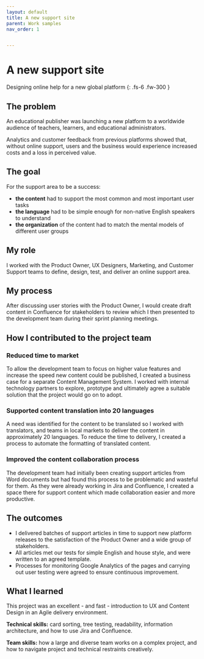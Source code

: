 ```yaml
---
layout: default
title: A new support site
parent: Work samples
nav_order: 1


---
```


# A new support site
Designing online help for a new global platform
{: .fs-6 .fw-300 }

## The problem
An educational publisher was launching a new platform to a worldwide audience of teachers, learners, and educational administrators. 

Analytics and customer feedback from  previous platforms showed that, without online support, users and the business would experience increased costs and a loss in perceived value.

## The goal
For the support area to be a success: 
- **the content** had to support the most common and most important user tasks
- **the language** had to be simple enough for non-native English speakers to understand
- **the organization** of the content had to match the mental models of different user groups
 
## My role
I worked with the Product Owner, UX Designers, Marketing, and Customer Support teams to define, design, test, and deliver an online support area.

## My process
After discussing user stories with the Product Owner, I would create draft content in Confluence for stakeholders to review which I then presented to the development team during their sprint planning meetings.

## How I contributed to the project team

### Reduced time to market
To allow the development team to focus on higher value features and increase the speed new content could be published, I created a business case for a separate Content Management System. I worked with internal technology partners to explore, prototype and ultimately agree a suitable solution that the project would go on to adopt.

### Supported content translation into 20 languages
A need was identified for the content to be translated so I worked with translators,  and teams in local markets to deliver the content in approximately 20 languages. To reduce the time to delivery, I created a process to automate the formatting of translated content. 

### Improved the content collaboration process
The development team had initially been creating support articles from Word documents but had found this process to be problematic and wasteful for them.  As they were already working in Jira and Confluence, I created a space there for support content which made collaboration easier and more productive.

## The outcomes
- I delivered batches of support articles in time to support new platform releases to the satisfaction of the Product Owner and a wide group of stakeholders.
- All articles met our tests for simple English and house style, and were written to an agreed template.
- Processes for monitoring Google Analytics of the pages and carrying out user testing were agreed to ensure continuous improvement.

## What I learned
This project was an excellent - and fast - introduction to UX and Content Design in an Agile delivery environment. 

**Technical skills:**  card sorting, tree testing, readability, information architecture, and how to use Jira and Confluence.

**Team skills:**  how a large and diverse team works on a complex project, and how to navigate project and technical restraints creatively.